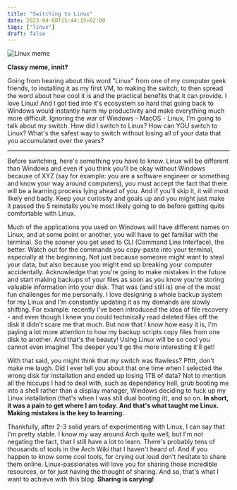 ```yaml
---
title: "Switching to Linux"
date: 2023-04-08T15:44:15+02:00
tags: ["linux"]
draft: false
---
```


![Linux meme](/images/memes/linux_meme.png)

**Classy meme, innit?**


Going from hearing about this word "Linux" from one of my computer geek friends, to installing it as my first VM, to making the switch, to then spread the word about how cool it is and the practical benefits that it can provide. I love Linux! And I got tied into it's ecosystem so hard that going back to Windows would instantly harm my productivity and make everything much more difficult. Ignoring the war of Windows - MacOS - Linux, I'm going to talk about my switch. How did I switch to Linux? How can YOU switch to Linux? What's the safest way to switch without losing all of your data that you accumulated over the years?

---

Before switching, here's something you have to know. Linux will be different than Windows and even if you think you'll be okay without Windows because of XYZ (say for example: you are a software engineer or something and know your way around computers), you must accept the fact that there will be a learning process lying ahead of you. And if you'll skip it, it will most likely end badly. Keep your curiosity and goals up and you might just make it passed the 5 reinstalls you're most likely going to do before getting quite comfortable with Linux. 

Much of the applications you used on Windows will have different names on Linux, and at some point or another, you will have to get familiar with the terminal. So the sooner you get used to CLI (Command Line Interface), the better. Watch out for the commands you copy-paste into your terminal, especially at the beginning. Not just because someone might want to steal your data, but also because you might end up breaking your computer accidentally. Acknowledge that you're going to make mistakes in the future and start making backups of your files as soon as you know you're storing valuable information into your disk. That was (and still is) one of the most fun challenges for me personally. I love designing a whole backup system for my Linux and I'm constantly updating it as my demands are slowly shifting. For example: recently I've been introduced the idea of file recovery - and even though I knew you could technically read deleted files off the disk it didn't scare me that much. But now that I know how easy it is, I'm paying a lot more attention to how my backup scripts copy files from one disk to another. And that's the beauty! Using Linux will be so cool you cannot even imagine! The deeper you'll go the more interesting it'll get!

With that said, you might think that my switch was flawless? Pfttt, don't make me laugh. Did I ever tell you about that one time when I selected the wrong disk for installation and ended up losing 1TB of data? Not to mention all the hiccups I had to deal with, such as dependency hell, grub booting me into a shell rather than a display manager, Windows deciding to fuck up my Linux installation (that's when I was still dual booting it), and so on. **In short, it was a pain to get where I am today. And that's what taught me Linux. Making mistakes is the key to learning.**

Thankfully, after 2-3 solid years of experimenting with Linux, I can say that I'm pretty stable. I know my way around Arch quite well, but I'm not negating the fact, that I still have a lot to learn. There's probably tens of thousands of tools in the Arch Wiki that I haven't heard of. And if you happen to know some cool tools, for crying out loud don't hesitate to share them online. Linux-passionates will love you for sharing those incredible resources, or for just having the thought of sharing. And so, that's what I want to achieve with this blog. **Sharing is carying!** 